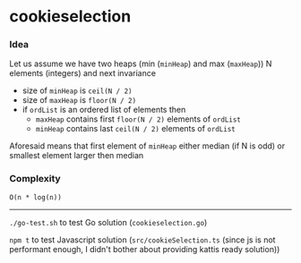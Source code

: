 # cookieselection
### Idea

Let us assume we have two heaps (min (`minHeap`) and max (`maxHeap`)) N elements (integers) and next invariance
* size of `minHeap` is `ceil(N / 2)`
* size of `maxHeap` is `floor(N / 2)`
* if `ordList` is an ordered list of elements then
    * `maxHeap` contains first `floor(N / 2)` elements of `ordList`
    * `minHeap` contains last `ceil(N / 2)` elements of `ordList`

Aforesaid means that first element of `minHeap` either median (if N is odd) or smallest element larger then median

### Complexity

`O(n * log(n))`

---

`./go-test.sh` to test Go solution (`cookieselection.go`)

`npm t` to test Javascript solution (`src/cookieSelection.ts` (since js is not performant enough, I didn't bother about providing kattis ready solution))
